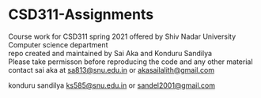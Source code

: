 # CSD311-Assignments
Course work for CSD311 spring 2021 offered by Shiv Nadar University Computer science department
<br/>
repo created and maintained by Sai Aka and Konduru Sandilya
<br/>
Please take permisson before reproducing the code and any other material
<br/>
contact sai aka at sa813@snu.edu.in or akasailalith@gmail.com

konduru sandilya ks585@snu.edu.in or sandel2001@gmail.com


<br/>
